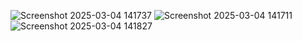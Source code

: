 ![Screenshot 2025-03-04 141737](https://github.com/user-attachments/assets/d855b08e-d187-4f54-b143-48e1a6578eeb)
![Screenshot 2025-03-04 141711](https://github.com/user-attachments/assets/319a9317-852d-4a83-9791-f0d954eca77c)
![Screenshot 2025-03-04 141827](https://github.com/user-attachments/assets/68011528-0838-49de-858e-9ec03433a16d)
